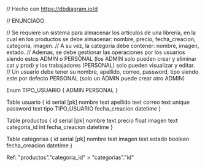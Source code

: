 // Hecho con https://dbdiagram.io/d

// ENUNCIADO

// Se requiere un sistema para almacenar los articulos de una libreria, en la cual en los productos se debe almacenar: nombre, precio, fecha_creacion, categoria, imagen.
// A su vez, la categoria debe contener: nombre, imagen, estado.
// Ademas, se debe gestionar las operaciones por los usuarios siendo estos ADMIN o PERSONAL (los ADMIN solo pueden crear y eliminar cat y prod) y los trabajadores (PERSONAL) solo pueden visualizar y editar.
// Un usuario debe tener su nombre, apellido, correo, password, tipo siendo
este por defecto PERSONAL (solo un ADMIN puede crear otro ADMIN)


Enum TIPO_USUARIO {
  ADMIN
  PERSONAL
}

Table usuario {
  id serial [pk]
  nombre text
  apellido text
  correo text unique
  password text
  tipo TIPO_USUARIO
  fecha_creacion datetime
}

Table productos {
  id serial [pk]
  nombre text
  precio float
  imagen text
  categoria_id int
  fecha_creacion datetime
}

Table categorias {
  id serial [pk]
  nombre text
  imagen text
  estado boolean
  fecha_creacion datetime
}

Ref: "productos"."categoria_id" > "categorias"."id"

